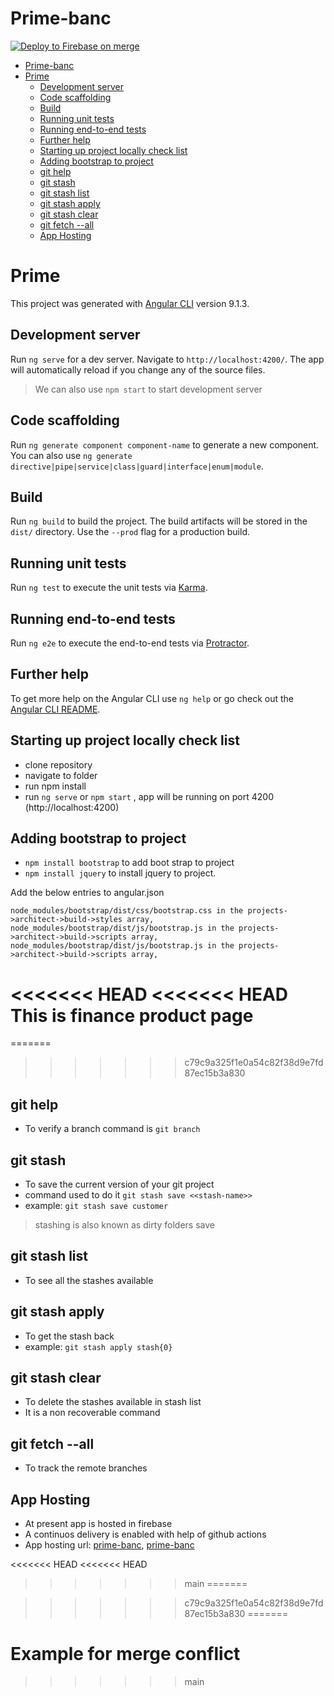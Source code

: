 # Prime-banc
[![Deploy to Firebase on merge](https://github.com/Dhruvaraju/prime/actions/workflows/firebase-hosting-merge.yml/badge.svg)](https://github.com/Dhruvaraju/prime/actions/workflows/firebase-hosting-merge.yml)

- [Prime-banc](#prime-banc)
- [Prime](#prime)
  - [Development server](#development-server)
  - [Code scaffolding](#code-scaffolding)
  - [Build](#build)
  - [Running unit tests](#running-unit-tests)
  - [Running end-to-end tests](#running-end-to-end-tests)
  - [Further help](#further-help)
  - [Starting up project locally check list](#starting-up-project-locally-check-list)
  - [Adding bootstrap to project](#adding-bootstrap-to-project)
  - [git help](#git-help)
  - [git stash](#git-stash)
  - [git stash list](#git-stash-list)
  - [git stash apply](#git-stash-apply)
  - [git stash clear](#git-stash-clear)
  - [git fetch --all](#git-fetch---all)
  - [App Hosting](#app-hosting)

# Prime

This project was generated with [Angular CLI](https://github.com/angular/angular-cli) version 9.1.3.

## Development server

Run `ng serve` for a dev server. Navigate to `http://localhost:4200/`. The app will automatically reload if you change any of the source files.

> We can also use `npm start` to start development server

## Code scaffolding

Run `ng generate component component-name` to generate a new component. You can also use `ng generate directive|pipe|service|class|guard|interface|enum|module`.

## Build

Run `ng build` to build the project. The build artifacts will be stored in the `dist/` directory. Use the `--prod` flag for a production build.

## Running unit tests

Run `ng test` to execute the unit tests via [Karma](https://karma-runner.github.io).

## Running end-to-end tests

Run `ng e2e` to execute the end-to-end tests via [Protractor](http://www.protractortest.org/).

## Further help

To get more help on the Angular CLI use `ng help` or go check out the [Angular CLI README](https://github.com/angular/angular-cli/blob/master/README.md).

## Starting up project locally check list

- clone repository
- navigate to folder
- run npm install
- run `ng serve` or `npm start` , app will be running on port 4200 (http://localhost:4200)

## Adding bootstrap to project

- `npm install bootstrap` to add boot strap to project
- `npm install jquery` to install jquery to project.

Add the below entries to angular.json

```
node_modules/bootstrap/dist/css/bootstrap.css in the projects->architect->build->styles array,
node_modules/bootstrap/dist/js/bootstrap.js in the projects->architect->build->scripts array,
node_modules/bootstrap/dist/js/bootstrap.js in the projects->architect->build->scripts array,
```
<<<<<<< HEAD
<<<<<<< HEAD
This is finance product page
=======
=======

>>>>>>> c79c9a325f1e0a54c82f38d9e7fd87ec15b3a830

## git help

- To verify a branch command is `git branch`

## git stash

- To save the current version of your git project
- command used to do it `git stash save <<stash-name>>`
- example: ```git stash save customer```

> stashing is also known as dirty folders save

## git stash list

- To see all the stashes available

## git stash apply
- To get the stash back
- example: ```git stash apply stash{0}``` 

## git stash clear
- To delete the stashes available in stash list
- It is a non recoverable command
  
## git fetch --all
- To track the remote branches


## App Hosting
- At present app is hosted in firebase
- A continuos delivery is enabled with help of github actions
- App hosting url: [prime-banc](https://prime-banc.web.app/), [prime-banc](https://prime-banc.firebaseapp.com/)

<<<<<<< HEAD
<<<<<<< HEAD
>>>>>>> main
=======

>>>>>>> c79c9a325f1e0a54c82f38d9e7fd87ec15b3a830
=======
# Example for merge conflict
>>>>>>> main
